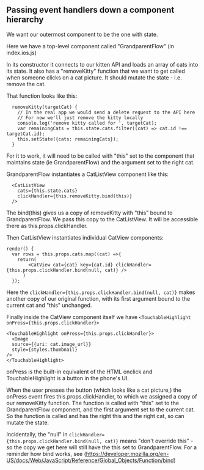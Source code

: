## Passing event handlers down a component hierarchy

We want our outermost component to be the one with state.

Here we have a top-level component called "GrandparentFlow" (in index.ios.js)

In its constructor it connects to our kitten API and loads an array of cats into its state. It also has a "removeKitty" function that we want to get called when someone clicks on a cat picture. It should mutate the state - i.e. remove the cat.

That function looks like this:
```
  removeKitty(targetCat) {
    // In the real app we would send a delete request to the API here
    // For now we'll just remove the kitty locally
    console.log('remove kitty called for ', targetCat);
    var remainingCats = this.state.cats.filter((cat) => cat.id !== targetCat.id);
    this.setState({cats: remainingCats});
  }
```

For it to work, it will need to be called with "this" set to the component that maintains state (ie GrandparentFlow) and the argument set to the right cat.


GrandparentFlow instantiates a CatListView component like this:

```
  <CatListView
    cats={this.state.cats}
    clickHandler={this.removeKitty.bind(this)}
  />
```

The bind(this) gives us a copy of removeKitty with "this" bound to GrandparentFlow. We pass this copy to the CatListView. It will be accessible there as this.props.clickHandler.

Then CatListView instantiates individual CatView components:
```
render() {
  var rows = this.props.cats.map((cat) =>{
    return(
        <CatView cat={cat} key={cat.id} clickHandler={this.props.clickHandler.bind(null, cat)} />
      )
  });
```

Here the `clickHandler={this.props.clickHandler.bind(null, cat)}` makes another copy of our original function, with its first argument bound to the current cat and "this" unchanged.

Finally inside the CatView component itself we have `<TouchableHighlight onPress={this.props.clickHandler}>`
```
<TouchableHighlight onPress={this.props.clickHandler}>
  <Image
  source={{uri: cat.image_url}}
  style={styles.thumbnail}
/>
</TouchableHighlight>
```

onPress is the built-in equivalent of the HTML onclick and TouchableHighlight is a button in the phone's UI.

When the user presses the button (which looks like a cat picture,) the onPress event fires this.props.clickHandler, to which we assigned a copy of our removeKitty function. The function is called with "this" set to the GrandparentFlow component, and the first argument set to the current cat. So the function is called and has the right this and the right cat, so can mutate the state.


Incidentally, the "null" in  `clickHandler={this.props.clickHandler.bind(null, cat)}` means "don't override this" - so the copy we get here will still have the this set to GrandparentFlow. For a reminder how bind works, see (https://developer.mozilla.org/en-US/docs/Web/JavaScript/Reference/Global_Objects/Function/bind)


